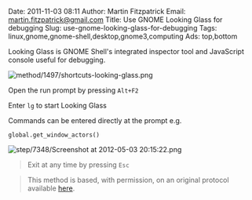 Date: 2011-11-03 08:11
Author: Martin Fitzpatrick
Email: martin.fitzpatrick@gmail.com
Title: Use GNOME Looking Glass for debugging
Slug: use-gnome-looking-glass-for-debugging
Tags: linux,gnome,gnome-shell,desktop,gnome3,computing
Ads: top,bottom

Looking Glass is GNOME Shell's integrated inspector tool and JavaScript console useful for debugging. 

<!-- PELICAN_END_SUMMARY -->

![method/1497/shortcuts-looking-glass.png](/images/method/1497/shortcuts-looking-glass.png)








Open the run prompt by pressing `Alt+F2`



Enter `lg` to start Looking Glass



Commands can be entered directly at the prompt e.g.



`global.get_window_actors()`

![step/7348/Screenshot at 2012-05-03 20:15:22.png](/images/step/7348/Screenshot%20at%202012-05-03%2020%3A15%3A22.png)


>Exit at any time by pressing `Esc`






>This method is based, with permission, on an original protocol available [here](http://live.gnome.org/GnomeShell/CheatSheet).

